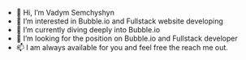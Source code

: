 - 👋 Hi, I’m Vadym Semchyshyn
- 👀 I’m interested in Bubble.io and Fullstack website developing
- 🌱 I’m currently diving deeply into Bubble.io
- 💞️ I’m looking for the position on Bubble.io and Fullstack developer
- 📫 I am always available for you and feel free the reach me out.

<!---
Vadym-Semchyshyn/Vadym-Semchyshyn is a ✨ special ✨ repository because its `README.md` (this file) appears on your GitHub profile.
You can click the Preview link to take a look at your changes.
--->
